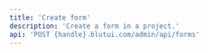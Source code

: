 ```yaml
---
title: 'Create form'
description: 'Create a form in a project.'
api: 'POST {handle}.blutui.com/admin/api/forms'
---
```

